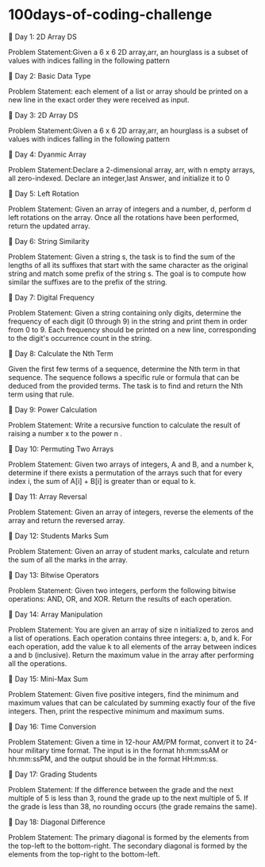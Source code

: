 # 100days-of-coding-challenge


📌 Day 1: 2D Array DS

Problem Statement:Given a 6 x 6 2D array,arr, an hourglass is a subset of values with indices falling in the following pattern


📌 Day 2: Basic Data Type

Problem Statement: each element of a list or array should be printed on a new line in the exact order they were received as input.

📌 Day 3: 2D Array DS

Problem Statement:Given a 6 x 6 2D array,arr, an hourglass is a subset of values with indices falling in the following pattern

📌 Day 4: Dyanmic Array 

Problem Statement:Declare a 2-dimensional array, arr, with n empty arrays, all zero-indexed. Declare an integer,last Answer, and initialize it to 0

📌 Day 5: Left Rotation

Problem Statement:
Given an array of integers and a number, d, perform d left rotations on the array. Once all the rotations have been performed, return the updated array.


📌 Day 6: String Similarity

Problem Statement: Given a string s, the task is to find the sum of the lengths of all its suffixes that start with the same character as the original string and match some prefix of the string s. The goal is to compute how similar the suffixes are to the prefix of the string.



📌 Day 7: Digital Frequency

Problem Statement: Given a string containing only digits, determine the frequency of each digit (0 through 9) in the string and print them in order from 0 to 9. Each frequency should be printed on a new line, corresponding to the digit's occurrence count in the string.



📌 Day 8: Calculate the Nth Term

Given the first few terms of a sequence, determine the Nth term in that sequence. The sequence follows a specific rule or formula that can be deduced from the provided terms. The task is to find and return the Nth term using that rule.


📌 Day 9: Power Calculation

Problem Statement:
Write a recursive function to calculate the result of raising a number x to the power n .


📌 Day 10: Permuting Two Arrays

Problem Statement:
Given two arrays of integers, A and B, and a number k, determine if there exists a permutation of the arrays such that for every index i, the sum of A[i] + B[i] is greater than or equal to k.


📌 Day 11: Array Reversal

Problem Statement:
Given an array of integers, reverse the elements of the array and return the reversed array.


📌 Day 12: Students Marks Sum

Problem Statement:
Given an array of student marks, calculate and return the sum of all the marks in the array.

📌 Day 13: Bitwise Operators

Problem Statement:
Given two integers, perform the following bitwise operations: AND, OR, and XOR. Return the results of each operation.

📌 Day 14: Array Manipulation

Problem Statement:
You are given an array of size n initialized to zeros and a list of operations. Each operation contains three integers: a, b, and k. For each operation, add the value k to all elements of the array between indices a and b (inclusive). Return the maximum value in the array after performing all the operations.

📌 Day 15: Mini-Max Sum

Problem Statement:
Given five positive integers, find the minimum and maximum values that can be calculated by summing exactly four of the five integers. Then, print the respective minimum and maximum sums.

📌 Day 16: Time Conversion

Problem Statement:
Given a time in 12-hour AM/PM format, convert it to 24-hour military time format. The input is in the format hh:mm:ssAM or hh:mm:ssPM, and the output should be in the format HH:mm:ss.

📌 Day 17: Grading Students

Problem Statement:
If the difference between the grade and the next multiple of 5 is less than 3, round the grade up to the next multiple of 5.
If the grade is less than 38, no rounding occurs (the grade remains the same).

📌 Day 18: Diagonal Difference

Problem Statement:
The primary diagonal is formed by the elements from the top-left to the bottom-right.
The secondary diagonal is formed by the elements from the top-right to the bottom-left.
